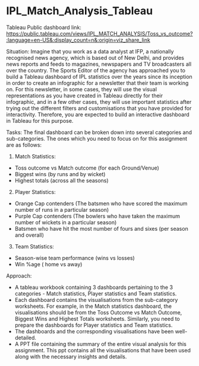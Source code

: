 # IPL_Match_Analysis_Tableau

Tableau Public dashboard link:
https://public.tableau.com/views/IPL_MATCH_ANALYSIS/Toss_vs_outcome?:language=en-US&:display_count=n&:origin=viz_share_link

Situation:
Imagine that you work as a data analyst at IFP, a nationally recognised news agency, which is based out of New Delhi, and provides news reports and feeds to magazines, newspapers and TV broadcasters all over the country. The Sports Editor of the agency has approached you to build a Tableau dashboard of IPL statistics over the years since its inception in order to create an infographic for a newsletter that their team is working on. For this newsletter, in some cases, they will use the visual representations as you have created in Tableau directly for their infographic, and in a few other cases, they will use important statistics after trying out the different filters and customisations that you have provided for interactivity. Therefore, you are expected to build an interactive dashboard in Tableau for this purpose.

Tasks:
The final dashboard can be broken down into several categories and sub-categories. The ones which you need to focus on for this assignment are as follows:
1. Match Statistics:
- Toss outcome vs Match outcome (for each Ground/Venue)
- Biggest wins (by runs and by wicket)
- Highest totals (across all the seasons)
 
2. Player Statistics:
- Orange Cap contenders (The batsmen who have scored the maximum number of runs in a particular season)
- Purple Cap contenders (The bowlers who have taken the maximum number of wickets in a particular season)
- Batsmen who have hit the most number of fours and sixes (per season and overall)

3. Team Statistics:
- Season-wise team performance (wins vs losses)
- Win %age ( home vs away)

Approach:
- A tableau workbook containing 3 dashboards pertaining to the 3 categories - Match statistics, Player statistics and Team statistics.
- Each dashboard contains the visualisations from the sub-category worksheets. For example, in the Match statistics dashboard, the visualisations should be from the Toss Outcome vs Match Outcome, Biggest Wins and Highest Totals worksheets. Similarly, you need to prepare the dashboards for Player statistics and Team statistics.
- The dashboards and the corresponding visualisations have been well-detailed.
- A PPT file containing the summary of the entire visual analysis for this assignment. This ppt contains all the visualisations that have been used along with the necessary insights and details.
